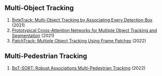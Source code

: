 ## Multi-Object Tracking
1. [ByteTrack: Multi-Object Tracking by Associating Every Detection Box](https://arxiv.org/abs/2110.06864) (2021)
2. [Prototypical Cross-Attention Networks for Multiple Object Tracking and Segmentation](https://arxiv.org/abs/2106.11958) (2021)
3. [PatchTrack: Multiple Object Tracking Using Frame Patches](https://arxiv.org/abs/2201.00080) (2022)

## Multi-Pedestrian Tracking
1. [BoT-SORT: Robust Associations Multi-Pedestrian Tracking](https://arxiv.org/abs/2206.14651) (2022)



